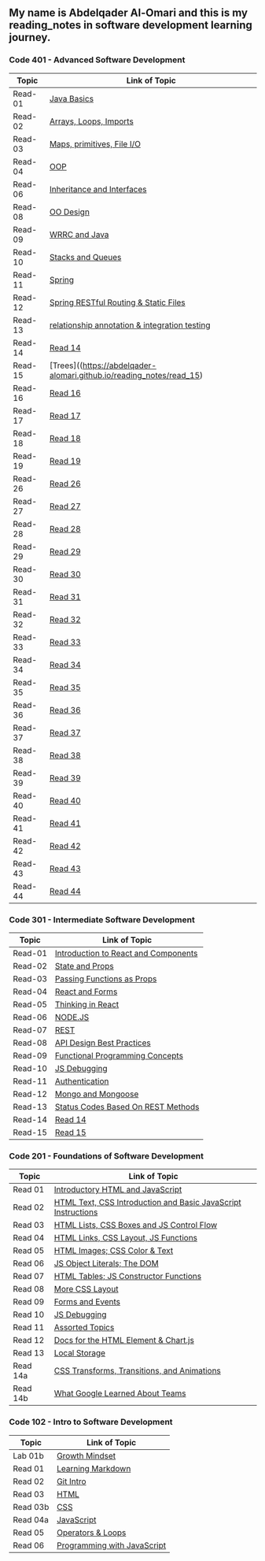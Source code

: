 ## My name is Abdelqader Al-Omari and this is my reading_notes in software development learning journey.

### **Code 401 - Advanced Software Development**

| Topic                                                         | Link of Topic                                                                                               |
| ------------------------------------------------------------- | ----------------------------------------------------------------------------------------------------------- |
| Read-01                                                       | [Java Basics](https://abdelqader-alomari.github.io/reading_notes/read_01)                                   |
| Read-02                                                       | [Arrays, Loops, Imports](https://abdelqader-alomari.github.io/reading_notes/read_02)                        |
| Read-03                                                       | [Maps, primitives, File I/O](https://abdelqader-alomari.github.io/reading_notes/read_03)                    |
| Read-04                                                       | [OOP](https://abdelqader-alomari.github.io/reading_notes/read_04)                                           |
| Read-06                                                       | [Inheritance and Interfaces](https://abdelqader-alomari.github.io/reading_notes/read_06)                    |
| Read-08                                                       | [OO Design](https://abdelqader-alomari.github.io/reading_notes/read_08)                                     |
| Read-09                                                       | [WRRC and Java](https://abdelqader-alomari.github.io/reading_notes/read_09)                                 |
| Read-10                                                       | [Stacks and Queues](https://abdelqader-alomari.github.io/reading_notes/read_10)                             |
| Read-11                                                       | [Spring](https://abdelqader-alomari.github.io/reading_notes/read_11)                                        |
| Read-12                                                       | [Spring RESTful Routing & Static Files](https://abdelqader-alomari.github.io/reading_notes/read_12)         |
| Read-13                                                       | [relationship annotation & integration testing](https://abdelqader-alomari.github.io/reading_notes/read_13) |
| Read-14                                                       | [Read 14](https://abdelqader-alomari.github.io/reading_notes/read_14)                                       |
| Read-15                                                       | [Trees]((https://abdelqader-alomari.github.io/reading_notes/read_15)                                        |
| Read-16                                                       | [Read 16](https://abdelqader-alomari.github.io/reading_notes/read_16)                                       |
| Read-17                                                       | [Read 17](https://abdelqader-alomari.github.io/reading_notes/read_17)                                       |
| Read-18                                                       | [Read 18](https://abdelqader-alomari.github.io/reading_notes/read_18)                                       |
| Read-19                                                       | [Read 19](https://abdelqader-alomari.github.io/reading_notes/read_19)                                       |
| Read-26                                                       | [Read 26](https://abdelqader-alomari.github.io/reading_notes/read_26)                                       |
| Read-27                                                       | [Read 27](https://abdelqader-alomari.github.io/reading_notes/read_27)                                       |
| Read-28                                                       | [Read 28](https://abdelqader-alomari.github.io/reading_notes/read_28)                                       |
| Read-29                                                       | [Read 29](https://abdelqader-alomari.github.io/reading_notes/read_29)                                       |
| Read-30                                                       | [Read 30](https://abdelqader-alomari.github.io/reading_notes/read_30)                                       |
| Read-31                                                       | [Read 31](https://abdelqader-alomari.github.io/reading_notes/read_31)                                       |
| Read-32                                                       | [Read 32](https://abdelqader-alomari.github.io/reading_notes/read_32)                                       |
| Read-33                                                       | [Read 33](https://abdelqader-alomari.github.io/reading_notes/read_33)                                       |
| Read-34                                                       | [Read 34](https://abdelqader-alomari.github.io/reading_notes/read_34)                                       |
| Read-35                                                       | [Read 35](https://abdelqader-alomari.github.io/reading_notes/read_35)                                       |
| Read-36                                                       | [Read 36](https://abdelqader-alomari.github.io/reading_notes/read_36)                                       |
| Read-37                                                       | [Read 37](https://abdelqader-alomari.github.io/reading_notes/read_37)                                       |
| Read-38                                                       | [Read 38](https://abdelqader-alomari.github.io/reading_notes/read_38)                                       |
| Read-39                                                       | [Read 39](https://abdelqader-alomari.github.io/reading_notes/read_39)                                       |
| Read-40                                                       | [Read 40](https://abdelqader-alomari.github.io/reading_notes/read_40)                                       |
| Read-41                                                       | [Read 41](https://abdelqader-alomari.github.io/reading_notes/read_41)                                       |
| Read-42                                                       | [Read 42](https://abdelqader-alomari.github.io/reading_notes/read_42)                                       |
| Read-43                                                       | [Read 43](https://abdelqader-alomari.github.io/reading_notes/read_43)                                       |
| Read-44                                                       | [Read 44](https://abdelqader-alomari.github.io/reading_notes/read_44)                                       |

### **Code 301 - Intermediate Software Development**

| Topic   | Link of Topic                                                                                       |
| ------- | --------------------------------------------------------------------------------------------------- |
| Read-01 | [Introduction to React and Components](https://abdelqader-alomari.github.io/reading_notes/class-01) |
| Read-02 | [State and Props](https://abdelqader-alomari.github.io/reading_notes/class-02)                      |
| Read-03 | [Passing Functions as Props](https://abdelqader-alomari.github.io/reading_notes/class-03)           |
| Read-04 | [React and Forms](https://abdelqader-alomari.github.io/reading_notes/class-04)                      |
| Read-05 | [Thinking in React](https://abdelqader-alomari.github.io/reading_notes/class-05)                    |
| Read-06 | [NODE.JS](https://abdelqader-alomari.github.io/reading_notes/class-06)                              |
| Read-07 | [REST](https://abdelqader-alomari.github.io/reading_notes/class-07)                                 |
| Read-08 | [API Design Best Practices](https://abdelqader-alomari.github.io/reading_notes/class-08)            |
| Read-09 | [Functional Programming Concepts](https://abdelqader-alomari.github.io/reading_notes/class-09)      |
| Read-10 | [JS Debugging](https://abdelqader-alomari.github.io/reading_notes/class-10)                         |
| Read-11 | [Authentication](https://abdelqader-alomari.github.io/reading_notes/class-11)                       |
| Read-12 | [Mongo and Mongoose](https://abdelqader-alomari.github.io/reading_notes/class-12)                   |
| Read-13 | [Status Codes Based On REST Methods](https://abdelqader-alomari.github.io/reading_notes/class-13)   |
| Read-14 | [Read 14](https://abdelqader-alomari.github.io/reading_notes/class-14)                              |
| Read-15 | [Read 15](https://abdelqader-alomari.github.io/reading_notes/class-15)                              |

### **Code 201 - Foundations of Software Development**

| Topic    | Link of Topic                                                                                                                |
| -------- | ---------------------------------------------------------------------------------------------------------------------------- |
| Read 01  | [Introductory HTML and JavaScript](https://abdelqader-alomari.github.io/reading_notes/read-01)                               |
| Read 02  | [ HTML Text, CSS Introduction and Basic JavaScript Instructions](https://abdelqader-alomari.github.io/reading_notes/read-02) |
| Read 03  | [HTML Lists, CSS Boxes and JS Control Flow](https://abdelqader-alomari.github.io/reading_notes/read-03)                      |
| Read 04  | [HTML Links, CSS Layout, JS Functions](https://abdelqader-alomari.github.io/reading_notes/read-04)                           |
| Read 05  | [HTML Images; CSS Color & Text](https://abdelqader-alomari.github.io/reading_notes/read-05)                                  |
| Read 06  | [JS Object Literals; The DOM](https://abdelqader-alomari.github.io/reading_notes/read-06)                                    |
| Read 07  | [ HTML Tables; JS Constructor Functions](https://abdelqader-alomari.github.io/reading_notes/read-07)                         |
| Read 08  | [More CSS Layout](https://abdelqader-alomari.github.io/reading_notes/read-08)                                                |
| Read 09  | [Forms and Events](https://abdelqader-alomari.github.io/reading_notes/read-09)                                               |
| Read 10  | [JS Debugging](https://abdelqader-alomari.github.io/reading_notes/read-10)                                                   |
| Read 11  | [Assorted Topics](https://abdelqader-alomari.github.io/reading_notes/read-11)                                                |
| Read 12  | [ Docs for the HTML <canvas> Element & Chart.js](https://abdelqader-alomari.github.io/reading_notes/read-12)                 |
| Read 13  | [Local Storage](https://abdelqader-alomari.github.io/reading_notes/read-13)                                                  |
| Read 14a | [CSS Transforms, Transitions, and Animations](https://abdelqader-alomari.github.io/reading_notes/read-14a)                   |
| Read 14b | [What Google Learned About Teams](https://abdelqader-alomari.github.io/reading_notes/read-14b)                               |

### **Code 102 - Intro to Software Development**

| Topic    | Link of Topic                                                                      |
| -------- | ---------------------------------------------------------------------------------- |
| Lab 01b  | [Growth Mindset](https://abdelqader7.github.io/reading-notes/growth-mindset)       |
| Read 01  | [ Learning Markdown](https://abdelqader7.github.io/reading-notes/read-01)          |
| Read 02  | [Git Intro](https://abdelqader7.github.io/reading-notes/read-02)                   |
| Read 03  | [HTML](https://abdelqader7.github.io/reading-notes/read-03)                        |
| Read 03b | [CSS](https://abdelqader7.github.io/reading-notes/read-03b)                        |
| Read 04a | [JavaScript](https://abdelqader7.github.io/reading-notes/read-04a)                 |
| Read 05  | [Operators & Loops](https://abdelqader7.github.io/reading-notes/read-05)           |
| Read 06  | [Programming with JavaScript](https://abdelqader7.github.io/reading-notes/read-06) |
